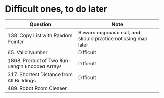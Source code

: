 # Difficult ones, to do later
| Question                | Note                         
| ------------------------| ------------------------------ 
| 138. Copy List with Random Pointer | Beware edgecase null, and should practice not using map later
| 65. Valid Number | Difficult
| 1868. Product of Two Run-Length Encoded Arrays | Difficult
| 317. Shortest Distance from All Buildings | Difficult
| 489. Robot Room Cleaner | 
